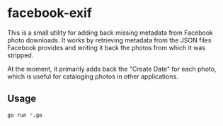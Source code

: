 # facebook-exif

This is a small utility for adding back missing metadata from Facebook photo downloads. It works by retrieving metadata from the JSON files Facebook provides and writing it back the photos from which it was stripped.

At the moment, it primarily adds back the "Create Date" for each photo, which is useful for cataloging photos in other applications.

## Usage

```bash
go run *.go
```